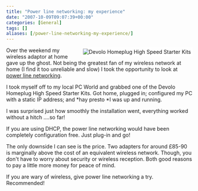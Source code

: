 ```yaml
---
title: "Power line networking: my experience"
date: "2007-10-09T09:07:39+00:00"
categories: [General]
tags: []
aliases: [/power-line-networking-my-experience/]
---
```


<img src="/images/uploads/2007/10/highspeed.jpg" alt="Devolo Homeplug High Speed Starter Kits" style="border: 4px solid white" align="right" />

Over the weekend my wireless adaptor at home gave up the ghost. Not being the greatest fan of my wireless network at home (I find it too unreliable and slow) I took the opportunity to look at [power line networking](https://en.wikipedia.org/wiki/Powerline_networking).

I took myself off to my local PC World and grabbed one of the Devolo Homeplug High Speed Starter Kits.  Got home, plugged in; configured my PC with a static IP address; and *hay presto *I was up and running.

I was surprised just how smoothly the installation went, everything worked without a hitch ....so far!

If you are using DHCP, the power line networking would have been completely configuration free. Just plug-in and go!

The only downside I can see is the price.  Two adapters for around £85-90 is marginally above the cost of an equivalent wireless network. Though, you don't have to worry about security or wireless reception. Both good reasons to pay a little more money for peace of mind.

If you are wary of wireless, give power line networking a try. Recommended!
